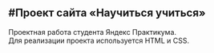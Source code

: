 #Проект сайта «Научиться учиться»  
------
Проектная работа студента Яндекс Практикума.   
Для реализации проекта используется HTML и CSS. 